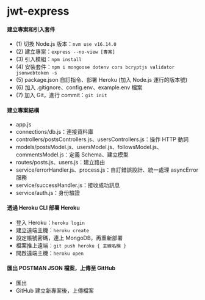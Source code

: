 # jwt-express

#### 建立專案和引入套件
- (1) 切換 Node.js 版本：``` nvm use v16.14.0 ```
- (2) 建立專案：``` express --no-view [專案] ```
- (3) 引入模組：``` npm install ```
- (4) 安裝套件：``` npm i mongoose dotenv cors bcryptjs validator jsonwebtoken -s ```
- (5) package.json 自訂指令、部署 Heroku (加入 Node.js 運行的版本號)
- (6) 加入 .gitignore、config.env、example.env 檔案
- (7) 加入 Git，進行 commit：``` git init ```

#### 建立專案結構
- app.js
- connections/db.js：連接資料庫
- controllers/postsControllers.js、usersControllers.js：操作 HTTP 動詞
- models/postsModel.js、usersModel.js、followsModel.js、commentsModel.js：定義 Schema、建立模型
- routes/posts.js、users.js：建立路由
- service/errorHandler.js、process.js：自訂錯誤設計、統一處理 asyncError 服務
- service/successHandler.js：接收成功訊息
- service/auth.js：身份驗證

#### 透過 Heroku CLI 部署 Heroku
- 登入 Heroku：``` heroku login ```
- 建立遠端主機：``` heroku create ```
- 設定帳號密碼，連上 MongoDB，再重新部署
- 檔案推上遠端：``` git push heroku { 主線名稱 } ```
- 開啟遠端主機：``` heroku open ```

#### 匯出 POSTMAN JSON 檔案，上傳至 GitHub
- 匯出
- GitHub 建立新專案後，上傳檔案
